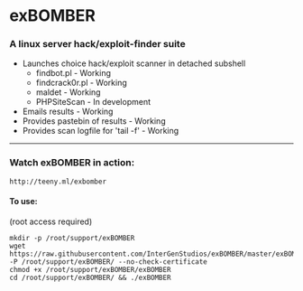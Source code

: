 # exBOMBER
### A linux server hack/exploit-finder suite

- Launches choice hack/exploit scanner in detached subshell
    - findbot.pl        - Working
    - findcrack0r.pl    - Working
    - maldet            - Working
    - PHPSiteScan       - In development
- Emails results                      - Working
- Provides pastebin of results        - Working
- Provides scan logfile for 'tail -f' - Working

---

### Watch exBOMBER in action:

```
http://teeny.ml/exbomber
```

#### To use:

(root access required)

```
mkdir -p /root/support/exBOMBER
wget https://raw.githubusercontent.com/InterGenStudios/exBOMBER/master/exBOMBER -P /root/support/exBOMBER/ --no-check-certificate
chmod +x /root/support/exBOMBER/exBOMBER
cd /root/support/exBOMBER/ && ./exBOMBER
```
